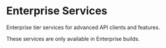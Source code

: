 # Enterprise Services

Enterprise tier services for advanced API clients and features.

These services are only available in Enterprise builds.
